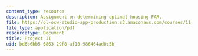 ```yaml
---
content_type: resource
description: Assignment on determining optimal housing FAR.
file: https://ol-ocw-studio-app-production.s3.amazonaws.com/courses/11-433j-real-estate-economics-fall-2008/bd6b6bb5686329f8af10986464ad0c5b_ps2_08.pdf
file_type: application/pdf
resourcetype: Document
title: Project II
uid: bd6b6bb5-6863-29f8-af10-986464ad0c5b
---
```

